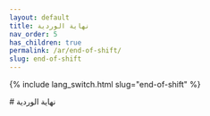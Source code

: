 ```yaml
---
layout: default
title: نهاية الوردية
nav_order: 5
has_children: true
permalink: /ar/end-of-shift/
slug: end-of-shift
---
```

{% include lang_switch.html slug="end-of-shift" %}
<div dir=""rtl"" lang=""ar"" markdown=""1"">
# نهاية الوردية
</div>